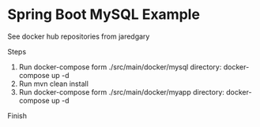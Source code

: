 # Spring Boot MySQL Example

See docker hub repositories from jaredgary

Steps
1. Run docker-compose form ./src/main/docker/mysql directory: docker-compose up -d
2. Run mvn clean install
3. Run docker-compose form ./src/main/docker/myapp directory: docker-compose up -d

Finish